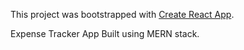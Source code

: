 This project was bootstrapped with [Create React App](https://github.com/facebook/create-react-app).

Expense Tracker App Built using MERN stack.
